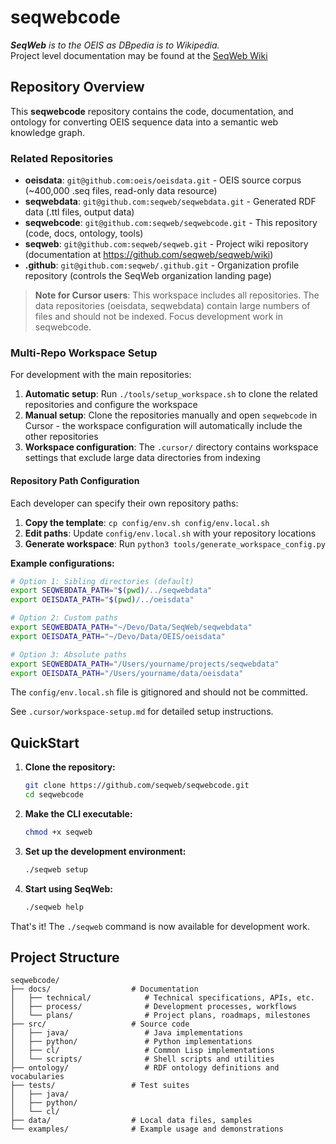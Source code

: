 # seqwebcode

_**SeqWeb** is to the OEIS as DBpedia is to Wikipedia._<br>
Project level documentation may be found at the [SeqWeb Wiki](https://github.com/seqweb/seqweb/wiki)

## Repository Overview
This **seqwebcode** repository contains the code, documentation, and ontology for converting OEIS sequence data into a semantic web knowledge graph.

### Related Repositories

- **oeisdata**: `git@github.com:oeis/oeisdata.git` - OEIS source corpus (~400,000 .seq files, read-only data resource)
- **seqwebdata**: `git@github.com:seqweb/seqwebdata.git` - Generated RDF data (.ttl files, output data)
- **seqwebcode**: `git@github.com:seqweb/seqwebcode.git` - This repository (code, docs, ontology, tools)
- **seqweb**: `git@github.com:seqweb/seqweb.git` - Project wiki repository (documentation at https://github.com/seqweb/seqweb/wiki)
- **.github**: `git@github.com:seqweb/.github.git` - Organization profile repository (controls the SeqWeb organization landing page)

> **Note for Cursor users**: This workspace includes all repositories. The data repositories (oeisdata, seqwebdata) contain large numbers of files and should not be indexed. Focus development work in seqwebcode.

### Multi-Repo Workspace Setup

For development with the main repositories:

1. **Automatic setup**: Run `./tools/setup_workspace.sh` to clone the related repositories and configure the workspace
2. **Manual setup**: Clone the repositories manually and open `seqwebcode` in Cursor - the workspace configuration will automatically include the other repositories
3. **Workspace configuration**: The `.cursor/` directory contains workspace settings that exclude large data directories from indexing

#### Repository Path Configuration

Each developer can specify their own repository paths:

1. **Copy the template**: `cp config/env.sh config/env.local.sh`
2. **Edit paths**: Update `config/env.local.sh` with your repository locations
3. **Generate workspace**: Run `python3 tools/generate_workspace_config.py`

**Example configurations:**
```bash
# Option 1: Sibling directories (default)
export SEQWEBDATA_PATH="$(pwd)/../seqwebdata"
export OEISDATA_PATH="$(pwd)/../oeisdata"

# Option 2: Custom paths
export SEQWEBDATA_PATH="~/Devo/Data/SeqWeb/seqwebdata"
export OEISDATA_PATH="~/Devo/Data/OEIS/oeisdata"

# Option 3: Absolute paths
export SEQWEBDATA_PATH="/Users/yourname/projects/seqwebdata"
export OEISDATA_PATH="/Users/yourname/data/oeisdata"
```

The `config/env.local.sh` file is gitignored and should not be committed.

See `.cursor/workspace-setup.md` for detailed setup instructions.

## QuickStart

1. **Clone the repository:**
   ```bash
   git clone https://github.com/seqweb/seqwebcode.git
   cd seqwebcode
   ```

2. **Make the CLI executable:**
   ```bash
   chmod +x seqweb
   ```

3. **Set up the development environment:**
   ```bash
   ./seqweb setup
   ```

4. **Start using SeqWeb:**
   ```bash
   ./seqweb help
   ```

That's it! The `./seqweb` command is now available for development work.


## Project Structure

```
seqwebcode/
├── docs/                  # Documentation
│   ├── technical/            # Technical specifications, APIs, etc.
│   ├── process/              # Development processes, workflows
│   └── plans/                # Project plans, roadmaps, milestones
├── src/                   # Source code
│   ├── java/                 # Java implementations
│   ├── python/               # Python implementations  
│   ├── cl/                   # Common Lisp implementations
│   └── scripts/              # Shell scripts and utilities
├── ontology/                 # RDF ontology definitions and vocabularies
├── tests/                 # Test suites
│   ├── java/
│   ├── python/
│   └── cl/
├── data/                  # Local data files, samples
└── examples/              # Example usage and demonstrations
```

